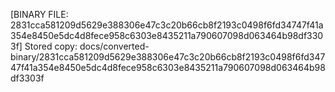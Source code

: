 [BINARY FILE: 2831cca581209d5629e388306e47c3c20b66cb8f2193c0498f6fd34747f41a354e8450e5dc4d8fece958c6303e8435211a790607098d063464b98df3303f]
Stored copy: docs/converted-binary/2831cca581209d5629e388306e47c3c20b66cb8f2193c0498f6fd34747f41a354e8450e5dc4d8fece958c6303e8435211a790607098d063464b98df3303f
